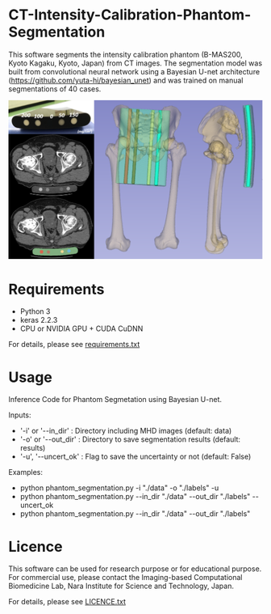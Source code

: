 # CT-Intensity-Calibration-Phantom-Segmentation

This software segments the intensity calibration phantom (B-MAS200, Kyoto Kagaku, Kyoto, Japan) from CT images.
The segmentation model was built from convolutional neural network using a Bayesian U-net architecture (https://github.com/yuta-hi/bayesian_unet) and was trained on manual segmentations of 40 cases.

<img src='fig/Phantom_segmentation.PNG' width='600px'>

# Requirements
- Python 3
- keras 2.2.3
- CPU or NVIDIA GPU + CUDA CuDNN

For details, please see [requirements.txt](requirements.txt)

# Usage
 Inference Code for Phantom Segmetation using Bayesian U-net.

 Inputs:
 -  '-i' or '--in_dir' : Directory including MHD images (default: data)
 -  '-o' or '--out_dir' : Directory to save segmentation results (default: results)
 -  '-u', '--uncert_ok' : Flag to save the uncertainty or not (default: False)  

 Examples:
 -  python phantom_segmentation.py -i "./data" -o "./labels" -u
 - python phantom_segmentation.py --in_dir "./data" --out_dir "./labels" --uncert_ok
 -  python phantom_segmentation.py --in_dir "./data" --out_dir "./labels"

# Licence
This software can be used for research purpose or for educational purpose.
For commercial use, please contact the Imaging-based Computational Biomedicine Lab, Nara Institute for Science and Technology, Japan.

For details, please see [LICENCE.txt](LICENCE.txt)
